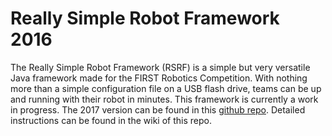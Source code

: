 # Really Simple Robot Framework 2016

The Really Simple Robot Framework (RSRF) is a simple but very versatile Java framework made for the FIRST Robotics Competition. With nothing more than a simple configuration file on a USB flash drive, teams can be up and running with their robot in minutes. This framework is currently a work in progress. The 2017 version can be found in this [github repo](https://github.com/vectorcrumb/RSRF2017). Detailed instructions can be found in the wiki of this repo.